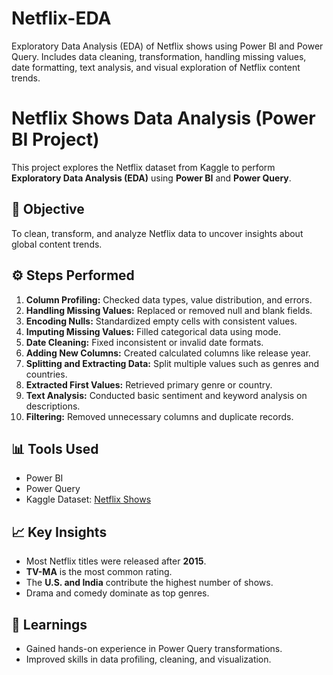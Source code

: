 # Netflix-EDA
Exploratory Data Analysis (EDA) of Netflix shows using Power BI and Power Query. Includes data cleaning, transformation, handling missing values, date formatting, text analysis, and visual exploration of Netflix content trends.

# Netflix Shows Data Analysis (Power BI Project)

This project explores the Netflix dataset from Kaggle to perform **Exploratory Data Analysis (EDA)** using **Power BI** and **Power Query**.

## 🎯 Objective
To clean, transform, and analyze Netflix data to uncover insights about global content trends.

## ⚙️ Steps Performed
1. **Column Profiling:** Checked data types, value distribution, and errors.
2. **Handling Missing Values:** Replaced or removed null and blank fields.
3. **Encoding Nulls:** Standardized empty cells with consistent values.
4. **Imputing Missing Values:** Filled categorical data using mode.
5. **Date Cleaning:** Fixed inconsistent or invalid date formats.
6. **Adding New Columns:** Created calculated columns like release year.
7. **Splitting and Extracting Data:** Split multiple values such as genres and countries.
8. **Extracted First Values:** Retrieved primary genre or country.
9. **Text Analysis:** Conducted basic sentiment and keyword analysis on descriptions.
10. **Filtering:** Removed unnecessary columns and duplicate records.

## 📊 Tools Used
- Power BI  
- Power Query  
- Kaggle Dataset: [Netflix Shows](https://www.kaggle.com/datasets/shivamb/netflix-shows)

## 📈 Key Insights
- Most Netflix titles were released after **2015**.  
- **TV-MA** is the most common rating.  
- The **U.S. and India** contribute the highest number of shows.  
- Drama and comedy dominate as top genres.

## 🧠 Learnings
- Gained hands-on experience in Power Query transformations.  
- Improved skills in data profiling, cleaning, and visualization.
